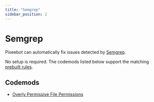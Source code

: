 ```yaml
---
title: "Semgrep"
sidebar_position: 2
---
```


# Semgrep

Pixeebot can automatically fix issues detected by [Semgrep](https://semgrep.dev/).

No setup is required. The codemods listed below support the matching [prebuilt rules](https://semgrep.dev/r/).

## Codemods

- [Overly Permissive File Permissions](https://docs.pixee.ai/codemods/java/semgrep_java_java.lang.security.audit.overly-permissive-file-permission.overly-permissive-file-permission)
